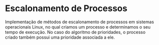 # Escalonamento de Processos
Implementação de métodos de escalonamento de processos em sistemas operacionais Linux, no qual criamos um processo e determinamos o seu tempo de execução. No caso do algoritmo de prioridades, o processo criado também possui uma prioridade associada a ele.
